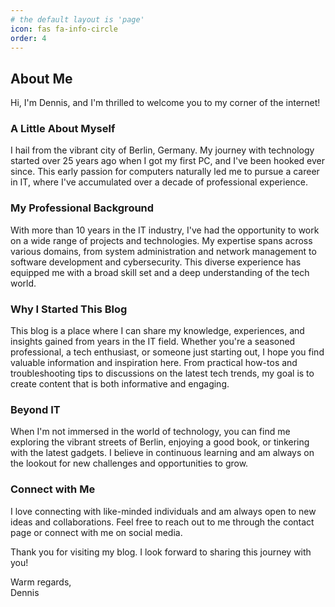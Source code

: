 ```yaml
---
# the default layout is 'page'
icon: fas fa-info-circle
order: 4
---
```

## About Me

Hi, I'm Dennis, and I'm thrilled to welcome you to my corner of the internet!

### A Little About Myself

I hail from the vibrant city of Berlin, Germany. My journey with technology started over 25 years ago when I got my first PC, and I've been hooked ever since. This early passion for computers naturally led me to pursue a career in IT, where I've accumulated over a decade of professional experience.

### My Professional Background

With more than 10 years in the IT industry, I've had the opportunity to work on a wide range of projects and technologies. My expertise spans across various domains, from system administration and network management to software development and cybersecurity. This diverse experience has equipped me with a broad skill set and a deep understanding of the tech world.

### Why I Started This Blog

This blog is a place where I can share my knowledge, experiences, and insights gained from years in the IT field. Whether you're a seasoned professional, a tech enthusiast, or someone just starting out, I hope you find valuable information and inspiration here. From practical how-tos and troubleshooting tips to discussions on the latest tech trends, my goal is to create content that is both informative and engaging.

### Beyond IT

When I'm not immersed in the world of technology, you can find me exploring the vibrant streets of Berlin, enjoying a good book, or tinkering with the latest gadgets. I believe in continuous learning and am always on the lookout for new challenges and opportunities to grow.

### Connect with Me

I love connecting with like-minded individuals and am always open to new ideas and collaborations. Feel free to reach out to me through the contact page or connect with me on social media.

Thank you for visiting my blog. I look forward to sharing this journey with you!

Warm regards,  
Dennis
